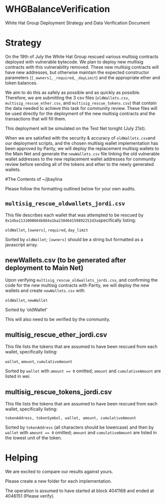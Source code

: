 # WHGBalanceVerification

White Hat Group Deployment Strategy and Data Verification Document



# Strategy  

On the 19th of July the White Hat Group rescued various multisig contracts deployed with vulnerable bytecode. We plan to deploy new multisig contracts with this vulnerability removed. These new multisig contracts will have new addresses, but otherwise maintain the expected constructor parameters (`[_owners]`, `_required`, `_dayLimit`) and the appropriate ether and token balances. 

We aim to do this as safely as possible and as quickly as possible. Therefore, we are submitting the 3 csv files (`oldWallets.csv`, `multisig_rescue_ether.csv`, and `multisig_rescue_tokens.csv`) that contain the data needed to achieve this task for community review. These files will be used directly for the deployment of the new multisig contracts and the transactions that will fill them.

This deployment will be simulated on the Test Net tonight (July 21st).

When we are satisfied with the security & accuracy of `oldWallets.csv`and our deployment scripts, and the chosen multisig wallet implementation has been approved by Parity, we will deploy the replacement multisig wallets to the Main Net and generate the `newWallets.csv` file linking the old vulnerable wallet addresses to the new replacement wallet addresses for community review before sending all of the tokens and ether to the newly generated wallets.



#The Contents of ~/jbaylina

Please follow the formatting outlined below for your own audits.



## `multisig_rescue_oldwallets_jordi.csv` 

This file describes each wallet that was attempted to be rescued by `0x1dba1131000664b884a1ba238464159892252d3a`specifically listing:

`oldWallet`, `[owners]`, `required`, `day_limit`

Sorted by `oldWallet`; `[owners]` should be a string but formatted as a javascript array.



## newWallets.csv (to be generated after deployment to Main Net)

Upon verifying `multisig_rescue_oldwallets_jordi.csv`, and confirming the code for the new multisig contracts with Parity, we will deploy the new wallets and create `newWallets.csv` with 

`oldWallet`, `newWallet`

Sorted by ‘oldWallet’

This will also need to be verified by the community. 



## multisig_rescue_ether_jordi.csv

This file lists the tokens that are assumed to have been rescued from each wallet, specifically listing: 

`wallet`, `amount`, `cumulativeAmount`

Sorted by `wallet` with `amount == 0` omitted; `amount` and `cumulativeAmount` are listed in wei.



## multisig_rescue_tokens_jordi.csv  

This file lists the tokens that are assumed to have been rescued from each wallet, specifically listing: 

`tokenAddress, tokenSymbol, wallet, amount, cumulativeAmount`

Sorted by `tokenAddress` (all characters should be lowercase) and then by `wallet` with `amount == 0` omitted; `amount` and `cumulativeAmount` are listed in the lowest unit of the token.



# Helping

We are excited to compare our results against yours.

Please create a new folder for each implementation. 

The operation is assumed to have started at block 4041168 and ended at 4046151 (Please verify).

